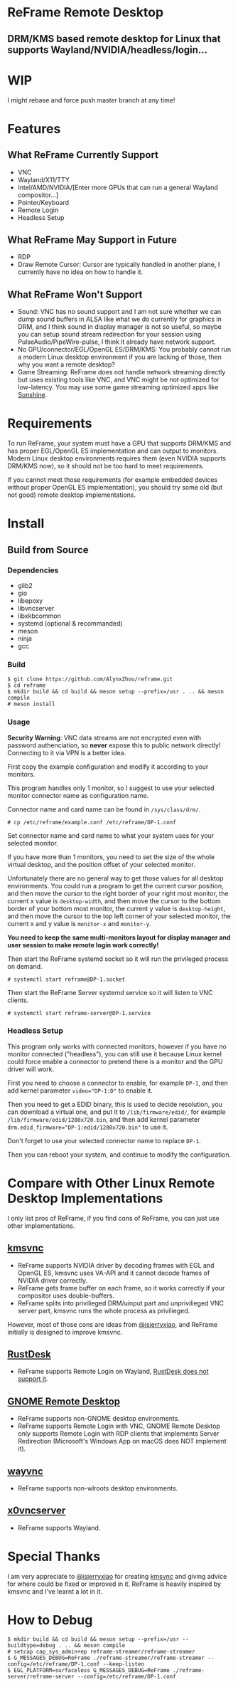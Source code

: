 ReFrame Remote Desktop
======================

DRM/KMS based remote desktop for Linux that supports Wayland/NVIDIA/headless/login…
-----------------------------------------------------------------------------------

# WIP

I might rebase and force push master branch at any time!

# Features

## What ReFrame Currently Support

- VNC
- Wayland/X11/TTY
- Intel/AMD/NVIDIA/[Enter more GPUs that can run a general Wayland compositor…]
- Pointer/Keyboard
- Remote Login
- Headless Setup

## What ReFrame May Support in Future

- RDP
- Draw Remote Cursor: Cursor are typically handled in another plane, I currently have no idea on how to handle it.

## What ReFrame Won't Support

- Sound: VNC has no sound support and I am not sure whether we can dump sound buffers in ALSA like what we do currently for graphics in DRM, and I think sound in display manager is not so useful, so maybe you can setup sound stream redirection for your session using PulseAudio/PipeWire-pulse, I think it already have network support.
- No GPU/connector/EGL/OpenGL ES/DRM/KMS: You probably cannot run a modern Linux desktop environment if you are lacking of those, then why you want a remote desktop?
- Game Streaming: ReFrame does not handle network streaming directly but uses existing tools like VNC, and VNC might be not optimized for low-latency. You may use some game streaming optimized apps like [Sunshine](https://github.com/LizardByte/Sunshine/).

# Requirements

To run ReFrame, your system must have a GPU that supports DRM/KMS and has proper EGL/OpenGL ES implementation and can output to monitors. Modern Linux desktop environments requires them (even NVIDIA supports DRM/KMS now), so it should not be too hard to meet requirements.

If you cannot meet those requirements (for example embedded devices without proper OpenGL ES implementation), you should try some old (but not good) remote desktop implementations.

# Install

## Build from Source

### Dependencies

- glib2
- gio
- libepoxy
- libvncserver
- libxkbcommon
- systemd (optional & recommanded)
- meson
- ninja
- gcc

### Build

```
$ git clone https://github.com/AlynxZhou/reframe.git
$ cd reframe
$ mkdir build && cd build && meson setup --prefix=/usr . .. && meson compile
# meson install
```

### Usage

**Security Warning**: VNC data streams are not encrypted even with password authenciation, so **never** expose this to public network directly! Connecting to it via VPN is a better idea.

First copy the example configuration and modify it according to your monitors.

This program handles only 1 monitor, so I suggest to use your selected monitor connector name as configuration name.

Connector name and card name can be found in `/sys/class/drm/`.

```
# cp /etc/reframe/example.conf /etc/reframe/DP-1.conf
```

Set connector name and card name to what your system uses for your selected monitor.

If you have more than 1 monitors, you need to set the size of the whole virtual desktop, and the position offset of your selected monitor.

Unfortunately there are no general way to get those values for all desktop environments. You could run a program to get the current cursor position, and then move the cursor to the right border of your right most monitor, the current x value is `desktop-width`, and then move the cursor to the bottom border of your bottom most monitor, the current y value is `desktop-height`, and then move the cursor to the top left corner of your selected monitor, the current x and y value is `monitor-x` and `monitor-y`.

**You need to keep the same multi-monitors layout for display manager and user session to make remote login work correctly!**

Then start the ReFrame systemd socket so it will run the privileged process on demand.

```
# systemctl start reframe@DP-1.socket
```

Then start the ReFrame Server systemd service so it will listen to VNC clients.

```
# systemctl start reframe-server@DP-1.service
```

### Headless Setup

This program only works with connected monitors, however if you have no monitor connected ("headless"), you can still use it because Linux kernel could force enable a connector to pretend there is a monitor and the GPU driver will work.

First you need to choose a connector to enable, for example `DP-1`, and then add kernel parameter `video="DP-1:D"` to enable it.

Then you need to get a EDID binary, this is used to decide resolution, you can download a virtual one, and put it to `/lib/firmware/edid/`, for example `/lib/firmware/edid/1280x720.bin`, and then add kernel parameter `drm.edid_firmware="DP-1:edid/1280x720.bin"` to use it.

Don't forget to use your selected connector name to replace `DP-1`.

Then you can reboot your system, and continue to modify the configuration.

# Compare with Other Linux Remote Desktop Implementations

I only list pros of ReFrame, if you find cons of ReFrame, you can just use other implementations.

## [kmsvnc](https://github.com/isjerryxiao/kmsvnc/)

- ReFrame supports NVIDIA driver by decoding frames with EGL and OpenGL ES, kmsvnc uses VA-API and it cannot decode frames of NVIDIA driver correctly.
- ReFrame gets frame buffer on each frame, so it works correctly if your compositor uses double-buffers.
- ReFrame splits into privilieged DRM/uinput part and unprivilieged VNC server part, kmsvnc runs the whole process as privilieged.

However, most of those cons are ideas from [@isjerryxiao](https://github.com/isjerryxiao/), and ReFrame initially is designed to improve kmsvnc.

## [RustDesk](https://github.com/rustdesk/rustdesk/)

- ReFrame supports Remote Login on Wayland, [RustDesk does not support it](https://rustdesk.com/docs/en/client/linux/#login-screen).

## [GNOME Remote Desktop](https://gitlab.gnome.org/GNOME/gnome-remote-desktop/)

- ReFrame supports non-GNOME desktop environments.
- ReFrame supports Remote Login with VNC, GNOME Remote Desktop only supports Remote Login with RDP clients that implements Server Redirection (Microsoft's Windows App on macOS does NOT implement it).

## [wayvnc](https://github.com/any1/wayvnc/)

- ReFrame supports non-wlroots desktop environments.

## [x0vncserver](https://tigervnc.org/)

- ReFrame supports Wayland.

# Special Thanks

I am very appreciate to [@isjerryxiao](https://github.com/isjerryxiao/) for creating [kmsvnc](https://github.com/isjerryxiao/kmsvnc/) and giving advice for where could be fixed or improved in it. ReFrame is heavily inspired by kmsvnc and I've learnt a lot in it.

# How to Debug

```
$ mkdir build && cd build && meson setup --prefix=/usr --buildtype=debug . .. && meson compile
# setcap cap_sys_admin+ep reframe-streamer/reframe-streamer
$ G_MESSAGES_DEBUG=ReFrame ./reframe-streamer/reframe-streamer --config=/etc/reframe/DP-1.conf --keep-listen
$ EGL_PLATFORM=surfaceless G_MESSAGES_DEBUG=ReFrame ./reframe-server/reframe-server --config=/etc/reframe/DP-1.conf
```
